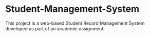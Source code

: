 # Student-Management-System
This project is a web-based Student Record Management System developed as part of an academic assignment. 

